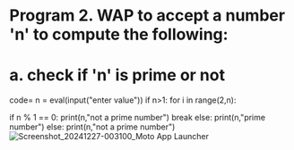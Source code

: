 #  Program 2. WAP to accept a number 'n' to compute the following:
#  a. check if 'n' is prime or not

code= n = eval(input("enter value"))
if n>1:
for i in range(2,n):

if n % 1 == 0:
print(n,"not a prime number")
break
else:
print(n,"prime number")
else:
print(n,"not a prime number")
![Screenshot_20241227-003100_Moto App Launcher](https://github.com/user-attachments/assets/ef113fea-63df-4d27-a226-8629f0a8b1d3)
